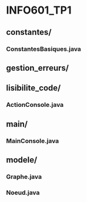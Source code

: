 # INFO601_TP1

## constantes/

### ConstantesBasiques.java

## gestion_erreurs/

## lisibilite_code/

### ActionConsole.java

## main/

### MainConsole.java

## modele/

### Graphe.java

### Noeud.java
